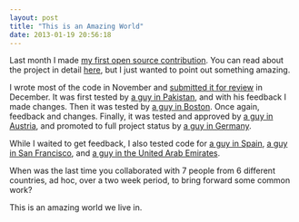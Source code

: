 ```yaml
---
layout: post
title: "This is an Amazing World"
date: 2013-01-19 20:56:18
---
```


Last month I made <a href="http://drupal.org/project/writer" title="Writer: A Blogging Theme for Developers">my first open source contribution</a>. You can read about the project in detail <a href="/2012/12/01/introducing-writer/" title="Introducing Writer">here</a>, but I just wanted to point out something amazing.

I wrote most of the code in November and [submitted it for review][1] in December. It was first tested by [a guy in Pakistan][2], and with his feedback I made changes. Then it was tested by [a guy in Boston][3]. Once again, feedback and changes. Finally, it was tested and approved by [a guy in Austria][4], and promoted to full project status by [a guy in Germany][5].

While I waited to get feedback, I also tested code for [a guy in Spain][6], [a guy in San Francisco][7], and [a guy in the United Arab Emirates][8].

When was the last time you collaborated with 7 people from 6 different countries, ad hoc, over a two week period, to bring forward some common work?

This is an amazing world we live in.

[1]: https://www.drupal.org/node/1866938
[2]: http://drupal.org/user/2225984
[3]: http://drupal.org/user/207723
[4]: http://drupal.org/user/262198
[5]: http://drupal.org/user/36942
[6]: http://drupal.org/user/699418
[7]: http://drupal.org/user/261840
[8]: http://drupal.org/user/2380240
